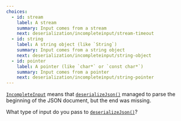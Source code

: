 ```yaml
---
choices:
  - id: stream
    label: A stream
    summary: Input comes from a stream
    next: deserialization/incompleteinput/stream-timeout
  - id: string
    label: A string object (like `String`)
    summary: Input comes from a string object
    next: deserialization/incompleteinput/string-object
  - id: pointer
    label: A pointer (like `char*` or `const char*`)
    summary: Input comes from a pointer
    next: deserialization/incompleteinput/string-pointer
---
```


[`IncompleteInput`](/v6/api/misc/deserializationerror/#incompleteinput) means that [`deserializeJson()`](/v6/api/json/deserializejson/) managed to parse the beginning of the JSON document, but the end was missing.

What type of input do you pass to [`deserializeJson()`](/v6/api/json/deserializejson/)?